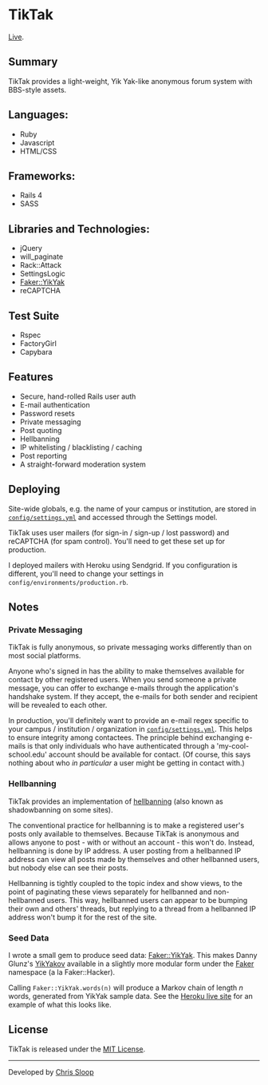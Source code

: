 # TikTak

[Live](http://acb-api.herokuapp.com/).

## Summary

TikTak provides a light-weight, Yik Yak-like anonymous forum system with
BBS-style assets.

## Languages:

- Ruby
- Javascript
- HTML/CSS

## Frameworks:

- Rails 4
- SASS

## Libraries and Technologies:

- jQuery
- will_paginate
- Rack::Attack
- SettingsLogic
- [Faker::YikYak](https://github.com/cribbles/faker-yikyak)
- reCAPTCHA

## Test Suite

- Rspec
- FactoryGirl
- Capybara

## Features

- Secure, hand-rolled Rails user auth
- E-mail authentication
- Password resets
- Private messaging
- Post quoting
- Hellbanning
- IP whitelisting / blacklisting / caching
- Post reporting
- A straight-forward moderation system

## Deploying

Site-wide globals, e.g. the name of your campus or institution, are stored in
[`config/settings.yml`](./config/settings.yml) and accessed through the
Settings
model.

TikTak uses user mailers (for sign-in / sign-up / lost password) and reCAPTCHA
(for spam control). You'll need to get these set up for production.

I deployed mailers with Heroku using Sendgrid. If you configuration is
different, you'll need to change your settings in
`config/environments/production.rb`.

## Notes

### Private Messaging

TikTak is fully anonymous, so private messaging works differently than on most
social platforms.

Anyone who's signed in has the ability to make themselves available for contact
by other registered users. When you send someone a private message, you can
offer to exchange e-mails through the application's handshake system. If they
accept, the e-mails for both sender and recipient will be revealed to each
other.

In production, you'll definitely want to provide an e-mail regex specific to
your campus / institution / organization in
[`config/settings.yml`](./config/settings.yml). This helps to ensure integrity
among contactees. The principle behind exchanging e-mails is that only
individuals who have authenticated through a 'my-cool-school.edu' account
should
be available for contact. (Of course, this says nothing about who _in
particular_ a user might be getting in contact with.)

### Hellbanning

TikTak provides an implementation of
[hellbanning](https://en.wikipedia.org/wiki/Stealth_banning) (also known as
shadowbanning on some sites).

The conventional practice for hellbanning is to make a registered user's posts
only available to themselves. Because TikTak is anonymous and allows anyone to
post - with or without an account - this won't do. Instead, hellbanning is done
by IP address. A user posting from a hellbanned IP address can view all posts
made by themselves and other hellbanned users, but nobody else can see their
posts.

Hellbanning is tightly coupled to the topic index and show views, to the point
of paginating these views separately for hellbanned and non-hellbanned users.
This way, hellbanned users can appear to be bumping their own and others'
threads, but replying to a thread from a hellbanned IP address won't bump it
for
the rest of the site.

### Seed Data

I wrote a small gem to produce seed data:
[Faker::YikYak](https://github.com/cribbles/faker-yikyak). This makes Danny
Glunz's [YikYakov](https://github.com/dglunz/yikyakov) available in a slightly
more modular form under the [Faker](https://github.com/stympy/faker) namespace
(a la Faker::Hacker).

Calling `Faker::YikYak.words(n)` will produce a Markov chain of length _n_
words, generated from YikYak sample data. See the [Heroku live
site](http://acb-api.herokuapp.com) for an example of what this looks like.

## License

TikTak is released under the [MIT License](/LICENSE).

---
Developed by [Chris Sloop](http://chrissloop.com/)

